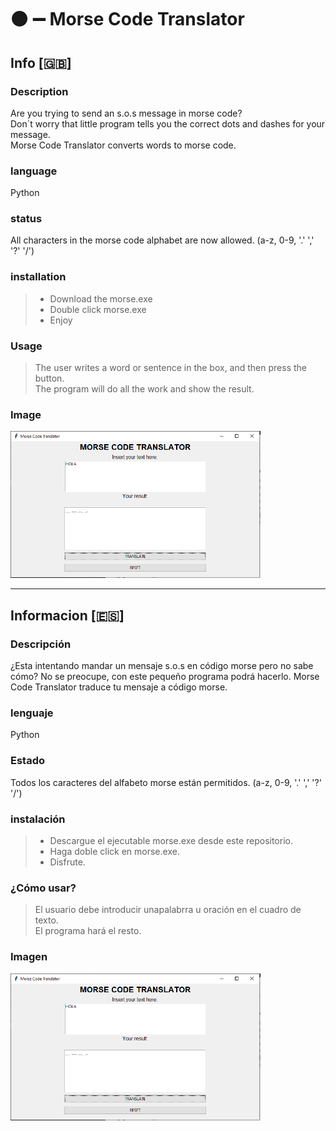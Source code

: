 # :black_circle: :heavy_minus_sign: Morse Code Translator
## Info [:gb:]
### Description
Are you trying to send an s.o.s message in morse code?   
Don´t worry that little program tells you the correct dots and dashes for your message.   
Morse Code Translator converts words to morse code.

### language
Python

### status
All characters in the morse code alphabet are now allowed.
(a-z, 0-9, '.' ',' '?' '/')

### installation
> - Download the morse.exe
> - Double click morse.exe
> - Enjoy

### Usage
> The user writes a word or sentence in the box, and then press the button.   
> The program will do all the work and show the result.

### Image

<img src="Screenshot.webp" alt="Morse-code-translator" width="400px"/>


<hr/>

## Informacion [:es:]
### Descripción
¿Esta intentando mandar un mensaje s.o.s en código morse pero no sabe cómo?
No se preocupe, con este pequeño programa podrá hacerlo.
Morse Code Translator traduce tu mensaje a código morse.

### lenguaje
Python

### Estado
Todos los caracteres del alfabeto morse están permitidos.
(a-z, 0-9, '.' ',' '?' '/')

### instalación
> - Descargue el ejecutable morse.exe desde este repositorio.
> - Haga doble click en morse.exe.
> - Disfrute.

### ¿Cómo usar?
> El usuario debe introducir unapalabrra u oración en el cuadro de texto.   
> El programa hará el resto.

### Imagen

<img src="Screenshot.webp" alt="Morse-code-translator" width="400px"/>
